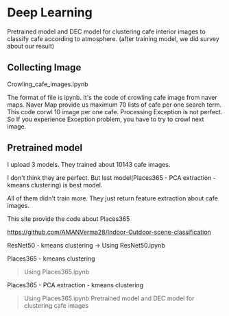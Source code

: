 # Deep Learning
 Pretrained model and DEC model for clustering cafe interior images to classify cafe according to atmosphere. (after training model, we did survey about our result)

<h2>Collecting Image</h2>
Crowling_cafe_images.ipynb


The format of file is ipynb. 
It's the code of crowling cafe image from naver maps.
Naver Map provide us maximum 70 lists of cafe per one search term.
This code corwl 10 image per one cafe.
Processing Exception is not perfect. So If you experience Exception problem, you have to try to crowl next image.

<h2>Pretrained model</h2>
I upload 3 models. They trained about 10143 cafe images.


I don't think they are perfect. But last model(Places365 - PCA extraction - kmeans clustering) is best model. 


All of them didn't train more. They just return feature extraction about cafe images. 



This site provide the code about Places365


https://github.com/AMANVerma28/Indoor-Outdoor-scene-classification


ResNet50 - kmeans clustering
-> Using ResNet50.ipynb

Places365 - kmeans clustering
> Using Places365.ipynb

Places365 - PCA extraction - kmeans clustering
> Using Places365.ipynb
 Pretrained model and DEC model for clustering cafe images
